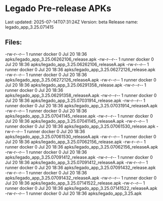 # Legado Pre-release APKs
Last updated: 2025-07-14T07:31:24Z
Version: beta
Release name: legado_app_3.25.071415
## Files:
-rw-r--r-- 1 runner docker 0 Jul 20 18:36 apks/legado_app_3.25.06262106_release.apk
-rw-r--r-- 1 runner docker 0 Jul 20 18:36 apks/legado_app_3.25.06262106_releaseA.apk
-rw-r--r-- 1 runner docker 0 Jul 20 18:36 apks/legado_app_3.25.06272126_release.apk
-rw-r--r-- 1 runner docker 0 Jul 20 18:36 apks/legado_app_3.25.06272126_releaseA.apk
-rw-r--r-- 1 runner docker 0 Jul 20 18:36 apks/legado_app_3.25.06291358_release.apk
-rw-r--r-- 1 runner docker 0 Jul 20 18:36 apks/legado_app_3.25.06291358_releaseA.apk
-rw-r--r-- 1 runner docker 0 Jul 20 18:36 apks/legado_app_3.25.07031914_release.apk
-rw-r--r-- 1 runner docker 0 Jul 20 18:36 apks/legado_app_3.25.07031914_releaseA.apk
-rw-r--r-- 1 runner docker 0 Jul 20 18:36 apks/legado_app_3.25.07041145_release.apk
-rw-r--r-- 1 runner docker 0 Jul 20 18:36 apks/legado_app_3.25.07041145_releaseA.apk
-rw-r--r-- 1 runner docker 0 Jul 20 18:36 apks/legado_app_3.25.07061530_release.apk
-rw-r--r-- 1 runner docker 0 Jul 20 18:36 apks/legado_app_3.25.07061530_releaseA.apk
-rw-r--r-- 1 runner docker 0 Jul 20 18:36 apks/legado_app_3.25.07062156_release.apk
-rw-r--r-- 1 runner docker 0 Jul 20 18:36 apks/legado_app_3.25.07062156_releaseA.apk
-rw-r--r-- 1 runner docker 0 Jul 20 18:36 apks/legado_app_3.25.07091412_release.apk
-rw-r--r-- 1 runner docker 0 Jul 20 18:36 apks/legado_app_3.25.07091412_releaseA.apk
-rw-r--r-- 1 runner docker 0 Jul 20 18:36 apks/legado_app_3.25.07091432_release.apk
-rw-r--r-- 1 runner docker 0 Jul 20 18:36 apks/legado_app_3.25.07091432_releaseA.apk
-rw-r--r-- 1 runner docker 0 Jul 20 18:36 apks/legado_app_3.25.07141522_release.apk
-rw-r--r-- 1 runner docker 0 Jul 20 18:36 apks/legado_app_3.25.07141522_releaseA.apk
-rw-r--r-- 1 runner docker 0 Jul 20 18:36 apks/legado_app_3.25.apk
